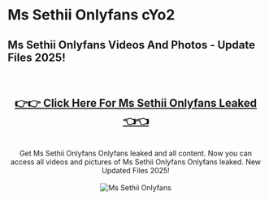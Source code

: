 # Ms Sethii Onlyfans cYo2

<h2>Ms Sethii Onlyfans Videos And Photos - Update Files 2025!</h2>
<br>
<div align="center">
<h2><a href="https://213.232.235.80/live/video.php?q=ms-sethii-onlyfans" rel="nofollow">👉👉 Click Here For Ms Sethii Onlyfans Leaked 👈👈</a></h2>

<br>
Get Ms Sethii Onlyfans Onlyfans leaked and all content. Now you can access all videos and pictures of Ms Sethii Onlyfans Onlyfans leaked. New Updated Files 2025!
<br>
<br>
<a href="https://213.232.235.80/live/video.php?q=ms-sethii-onlyfans" rel="nofollow" data-target="animated-image.originalLink"><img src="https://i.imgur.com/dJHk4Zq.gif" alt="Ms Sethii Onlyfans" style="max-width: 100%; display: inline-block;" data-target="animated-image.originalImage"></a>
</div>
<br>